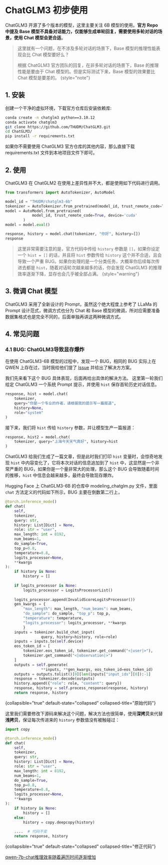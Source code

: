 # ChatGLM3 初步使用

<show-structure depth="2"/>

ChatGLM3 开源了多个版本的模型，这里主要关注 6B 模型的使用。**官方 Repo 中提及 Base 模型不具备对话能力，仅能够生成单轮回复，需要使用多轮对话的场景，使用 Chat 模型会更合适**。

> 这里就有一个问题，在不涉及多轮对话的场景下，Base 模型的推理性能表现会比 Chat 模型要好么？
> 
> 根据 ChatGLM3 官方团队的回复，在非多轮对话的场景下，Base 的推理性能是要由于 Chat 模型的。但是实际测试下来，Base 模型的效果要比 Chat 模型是要差的。
{style="note"}


## 1. 安装

创建一个干净的虚拟环境，下载官方仓库后安装依赖库:

```Bash
conda create -n chatglm3 python==3.10.12
conda activate chatglm3
git clone https://github.com/THUDM/ChatGLM3.git
cd ChatGLM3/
pip install -r requirements.txt
```

如果你不需要使用 ChatGLM3 官方仓库的其他内容，那么直接下载 requirements.txt 文件到本地项目文件下即可。


## 2. 使用

ChatGLM3 在 ChatGLM2 在使用上差异性并不大，都是使用如下代码进行调用。

```Python
from transformers import AutoTokenizer, AutoModel

model_id = "THUDM/chatglm3-6b"
tokenizer = AutoTokenizer.from_pretrained(model_id, trust_remote_code=True)
model = AutoModel.from_pretrained(
            model_id, trust_remote_code=True, device='cuda'
        )
model = model.eval()

response, history = model.chat(tokenizer, "你好", history=[])
response
```

> 这里非常需要注意的是，官方代码中传给 `history` 参数是 `[]`，如果你设定一个 `hist = []` 的话，并且将 `hist` 参数传给 `history` 这个并不合适，且会导致一个严重 BUG。如果你处理的是一个分类任务，大概率你后续每次传进去都是 `hist`，随着对话轮次越来越多的话，你会发现 ChatGLM3 的推理效率逐渐下降，显存也会几乎被全部占满。
{style="warning"}


## 3. 微调 Chat 模型

ChatGLM3 采用了全新设计的 Prompt，虽然这个绝大程度上参考了 LLaMa 的 Prompt 设计范式，微调方式也分为 Chat 和 Base 模型的微调，所对应需要准备数据集格式也是完全不同的，后面单独再讲这两种微调方式。

## 4. 常见问题


### 4.1  BUG: ChatGLM3导致显存爆炸

在使用 ChatGLM3-6B 模型的过程中，发现一个 BUG，相同的 BUG 实际上在 QWEN 上存在过，当时我给他们提了 [Issue](https://github.com/QwenLM/Qwen/issues/527) 并给出了解决方方案。

我们先来看下这个 BUG 具体表现，后面再给出具体的解决方法。 这里第一轮我们给定 ChatGLM3 一个系统 Prompt 提示，并使用 `hist` 保存首轮历史对话信息。

```Python
response, hist = model.chat(
    tokenizer, 
    query="你是一个专业的作者，请根据我的提示写一篇报道",
    history=None,
    role="system"
)
```

接下来，我们将 `hist` 传给 `history` 参数，并让模型生产一篇报道：

```Python
response, hist2 = model.chat(
    tokenizer, query="上海今天天气真好", history=hist
)
```

ChatGLM3 给我们生成了一篇文章，但是此时我们打印 `hist` 变量时，会惊奇地发现 `hist` 中内容变化了，它将本次对话的信息追加到了 `hist` 中，这显然是一个非常严重的 BUG，如果你是一个量非常大的处理，那么这个 BUG 会导致随着时间的推移，`hist` 中信息会越来越多，最终会导致现存爆炸。

Hugging Face 上 ChatGLM3-6B 的仓库中 modeling_chatglm.py 文件，里面 `chat` 方法定义的代码如下所示，BUG 主要在倒数第二行上，

```Python
@torch.inference_mode()
def chat(
    self, 
    tokenizer, 
    query: str, 
    history: List[Dict] = None, 
    role: str = "user",
    max_length: int = 8192, 
    num_beams=1, 
    do_sample=True, 
    top_p=0.8, 
    temperature=0.8, 
    logits_processor=None,
    **kwargs
):
    if history is None:
        history = []
    
    if logits_processor is None:
        logits_processor = LogitsProcessorList()
    
    logits_processor.append(InvalidScoreLogitsProcessor())
    gen_kwargs = {
        "max_length": max_length, "num_beams": num_beams,
        "do_sample": do_sample, "top_p": top_p,
        "temperature": temperature, 
        "logits_processor": logits_processor, **kwargs
        }
    inputs = tokenizer.build_chat_input(
                query, history=history, role=role)
    inputs = inputs.to(self.device)
    eos_token_id = [
        tokenizer.eos_token_id, tokenizer.get_command("<|user|>"),
        tokenizer.get_command("<|observation|>")
    ]
    outputs = self.generate(
                **inputs, **gen_kwargs, eos_token_id=eos_token_id)
    outputs = outputs.tolist()[0][len(inputs["input_ids"][0]):-1]
    response = tokenizer.decode(outputs)
    history.append({"role": role, "content": query})
    response, history = self.process_response(response, history)
    return response, history
```
{collapsible="true" default-state="collapsed" collapsed-title="原始代码"}


这里我们需要修改下源码来解决这个问题，解决方法也很简单，使用**深拷贝**来代替**浅拷贝**，保证每次传进来的 `history` 参数值没有被触碰过：

```Python
import copy

@torch.inference_mode()
def chat(
    self, 
    tokenizer, 
    query: str, 
    history: List[Dict] = None, 
    role: str = "user",
    max_length: int = 8192, 
    num_beams=1, 
    do_sample=True, 
    top_p=0.8, 
    temperature=0.8, 
    logits_processor=None,
    **kwargs
):
    if history is None:
        history = []
    else:
        history = copy.deepcopy(history)
    
    ....  # 代码不变
    return response, history
```
{collapsible="true" default-state="collapsed" collapsed-title="修正代码"}



<seealso>
<category ref="ref_issues">
    <a href="https://github.com/QwenLM/Qwen/issues/527">qwen-7b-chat推理效率随着遍历时间逐渐增加</a>
</category>
</seealso>



